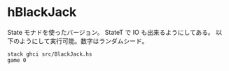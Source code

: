 # hBlackJack

State モナドを使ったバージョン。
StateT で IO も出来るようにしてある。
以下のようにして実行可能。数字はランダムシード。

	stack ghci src/BlackJack.hs
	game 0
	
